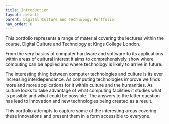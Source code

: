 ```yaml
---
title: Introduction
layout: default
parent: Digital Culture and Technology Portfolio
nav_order: 0
---
```


This portfolio represents a range of material covering the lectures within the course, Digital Culture and Technology at Kings College London.

From the very basics of computer hardware and software to its applications within areas of cultural interest it aims to comprehensively show where computing can be applied and where technology is likely to arrive in future.

The interesting thing between computer technologies and culture is its ever increasing interdependance. As computing technologies improve we finds more and more applications for it within culture and the humanities. As culture looks to take advantage of what computing facilities it studies what is possible and what could be possible. The answers to the latter question has lead to innovation and new technologies being created as a result.

This portfolio attempts to capture some of the interesting areas covering these innovations and present them in a form accessible to everyone.
